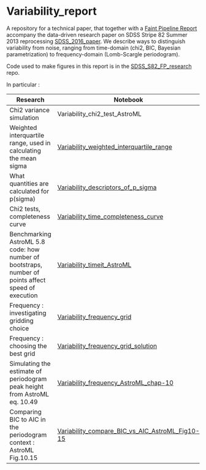 # Variability_report

A repository for a technical paper, that together  with a [Faint Pipeline Report](https://github.com/suberlak/Faint_pipeline_report) accompany the data-driven research paper on SDSS Stripe 82 Summer 2013 reprocessing [SDSS_2016_paper](https://github.com/suberlak/SDSS_2016_paper/).
We describe ways to distinguish variability from noise, ranging from time-domain (chi2, BIC, Bayesian parametrization) to frequency-domain (Lomb-Scargle periodogram). 

Code used to make figures in this report is in  the [SDSS_S82_FP_research](https://github.com/suberlak/SDSS_S82_FP_research) repo. 

In particular : 

Research    |   Notebook 
------------|------------
Chi2 variance simulation  | Variability_chi2_test_AstroML 
Weighted interquartile range, used in calculating the mean sigma | [Variability_weighted_interquartile_range](https://github.com/suberlak/SDSS_S82_FP_research/blob/master/code/Variability_weighted_interquartile_range.ipynb)
What quantities are calculated for p(sigma) | [Variability_descriptors_of_p_sigma](https://github.com/suberlak/SDSS_S82_FP_research/blob/master/code/Variability_descriptors_of_p_sigma.ipynb)
Chi2 tests, completeness curve | [Variability_time_completeness_curve](https://github.com/suberlak/SDSS_S82_FP_research/blob/master/code/Variability_time_completeness_curve.ipynb)
Benchmarking AstroML 5.8 code: how number of bootstraps, number of points affect speed of execution | [Variability_timeit_AstroML](https://github.com/suberlak/SDSS_S82_FP_research/blob/master/code/Variability_timeit_AstroML.ipynb)
Frequency : investigating gridding choice | [Variability_frequency_grid](https://github.com/suberlak/SDSS_S82_FP_research/blob/master/code/Variability_frequency_grid.ipynb)
Frequency : choosing the best grid | [Variability_frequency_grid_solution](https://github.com/suberlak/SDSS_S82_FP_research/blob/master/code/Variability_frequency_grid_solution.ipynb)
Simulating the estimate of periodogram peak height from AstroML eq. 10.49 | [Variability_frequency_AstroML_chap-10](https://github.com/suberlak/SDSS_S82_FP_research/blob/master/code/Variability_frequency_AstroML_chap-10.ipynb)
Comparing BIC to AIC in the periodogram context : AstroML Fig.10.15 | [Variability_compare_BIC_vs_AIC_AstroML_Fig10-15](https://github.com/suberlak/SDSS_S82_FP_research/blob/master/code/Variability_compare_BIC_vs_AIC_AstroML_Fig10-15.ipynb)


